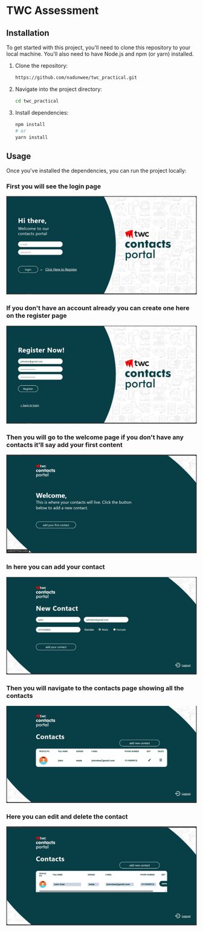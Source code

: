 # TWC Assessment

## Installation

To get started with this project, you'll need to clone this repository to your local machine. You'll also need to have Node.js and npm (or yarn) installed.

1. Clone the repository:
    ```sh
    https://github.com/nadunwee/twc_practical.git
    ```

2. Navigate into the project directory:
    ```sh
    cd twc_practical
    ```

3. Install dependencies:
    ```sh
    npm install
    # or
    yarn install
    ```

## Usage

Once you've installed the dependencies, you can run the project locally:

### First you will see the login page
![screenshot](https://github.com/nadunwee/twc_practical/blob/main/assets/loginPage.jpg)
### If you don't have an account already you can create one here on the register page
![screenshot](https://github.com/nadunwee/twc_practical/blob/main/assets/registerPage.jpg)
### Then you will go to the welcome page if you don't have any contacts it'll say add your first content
![screenshot](https://github.com/nadunwee/twc_practical/blob/main/assets/welcomePage.jpg)
### In here you can add your contact
![screenshot](https://github.com/nadunwee/twc_practical/blob/main/assets/newContactPage.jpg)
### Then you will navigate to the contacts page showing all the contacts
![screenshot](https://github.com/nadunwee/twc_practical/blob/main/assets/contactsPage.jpg)
### Here you can edit and delete the contact
![screenshot](https://github.com/nadunwee/twc_practical/blob/main/assets/edit.jpg) 



